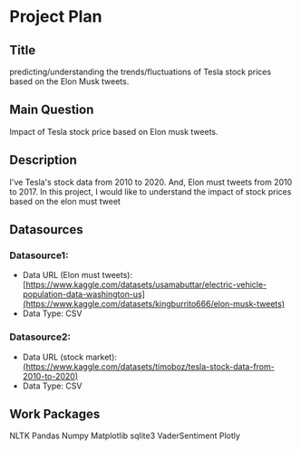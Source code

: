 # Project Plan

## Title
<!-- Give your project a short title. -->
predicting/understanding the trends/fluctuations of Tesla stock prices based on the Elon Musk tweets.

## Main Question

<!-- Think about one main question you want to answer based on the data. -->

Impact of Tesla stock price based on Elon musk tweets.

## Description

<!-- Describe your data science project in max. 200 words. Consider writing about why and how you attempt it. -->

I've Tesla's stock data from 2010 to 2020. And, Elon must tweets from 2010 to 2017. In this project, I would like to understand the impact of stock prices based on the elon must tweet
 
## Datasources

<!-- Describe each datasources you plan to use in a section. Use the prefic "DatasourceX" where X is the id of the datasource. -->

### Datasource1:

* Data URL (Elon must tweets): [https://www.kaggle.com/datasets/usamabuttar/electric-vehicle-population-data-washington-us](https://www.kaggle.com/datasets/kingburrito666/elon-musk-tweets)
* Data Type: CSV
 

### Datasource2:
* Data URL (stock market): [(https://www.kaggle.com/datasets/timoboz/tesla-stock-data-from-2010-to-2020)](https://www.kaggle.com/datasets/timoboz/tesla-stock-data-from-2010-to-2020)
* Data Type: CSV

## Work Packages

<!-- List of work packages ordered sequentially, each pointing to an issue with more details. -->
NLTK
Pandas
Numpy
Matplotlib
sqlite3
VaderSentiment
Plotly


